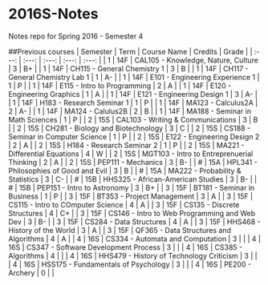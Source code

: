 # 2016S-Notes
Notes repo for Spring 2016 - Semester 4

##Previous courses
| Semester | Term | Course Name | Credits | Grade |
|   :---:   |   :---:   |   :---:   |   :---:   |   :---:   |
| 1 | 14F | CAL105 - Knowledge, Nature, Culture          | 3 | B+ |
| 1 | 14F | CH115 - General Chemistry 1                  | 3 | B  |
| 1 | 14F | CH117 - General Chemistry Lab 1              | 1 | A- |
| 1 | 14F | E101 - Engineering Experience 1              | 1 | P  |
| 1 | 14F | E115 - Intro to Programming                  | 2 | A  |
| 1 | 14F | E120 - Engineering Graphics                  | 1 | A  |
| 1 | 14F | E121 - Engineering Design 1                  | 3 | A- |
| 1 | 14F | H183 - Research Seminar 1                    | 1 | P  |
| 1 | 14F | MA123 - Calculus2A                           | 2 | A- |
| 1 | 14F | MA124 - Calulus2B                            | 2 | B  |
| 1 | 14F | MA188 - Seminar in Math Sciences             | 1 | P  |
| 2 | 15S | CAL103 - Writing & Communications            | 3 | B  |
| 2 | 15S | CH281 - Biology and Biotechnology            | 3 | C  |
| 2 | 15S | CS188 - Seminar in Computer Science          | 1 | P  |
| 2 | 15S | E122 - Engineering Design 2                  | 2 | A  |
| 2 | 15S | H184 - Research Seminar 2                    | 1 | P  |
| 2 | 15S | MA221 - Differential Equations               | 4 | W  |
| 2 | 15S | MGT103 - Intro to Entreprenuerial Thinking   | 2 | A  |
| 2 | 15S | PEP111 - Mechanics                           | 3 | B- |
| # | 15A | HPL341 - Philosophies of Good and Evil       | 3 | B  |
| # | 15A | MA222 - Probability & Statistics             | 3 | C- |
| # | 15B | HHS325 - African-American Studies            | 3 | B- |
| # | 15B | PEP151 - Intro to Astronomy                  | 3 | B+ |
| 3 | 15F | BT181 - Seminar in Business                  | 1 | P  |
| 3 | 15F | BT353 - Project Management                   | 3 | A  |
| 3 | 15F | CS115 - Intro to COmputer Science            | 4 | A  |
| 3 | 15F | CS135 - Discrete Structures                  | 4 | C+ |
| 3 | 15F | CS146 - Intro to Web Programming and Web Dev | 3 | B- |
| 3 | 15F | CS284 - Data Structures                      | 4 | A  |
| 3 | 15F | HHS468 - History of the World                | 3 | A  |
| 3 | 15F | QF365 - Data Structures and Algorithms       | 4 | A  |
| 4 | 16S | CS334 - Automata and Computation             | 3 |  |
| 4 | 16S | CS347 - Software Development Process         | 3 |  |
| 4 | 16S | CS385 - Algorithms                           | 4 |  |
| 4 | 16S | HHS479 - History of Technology Criticism     | 3 |  |
| 4 | 16S | HSS175 - Fundamentals of Psychology          | 3 |  |
| 4 | 16S | PE200 - Archery                              | 0 |  |
